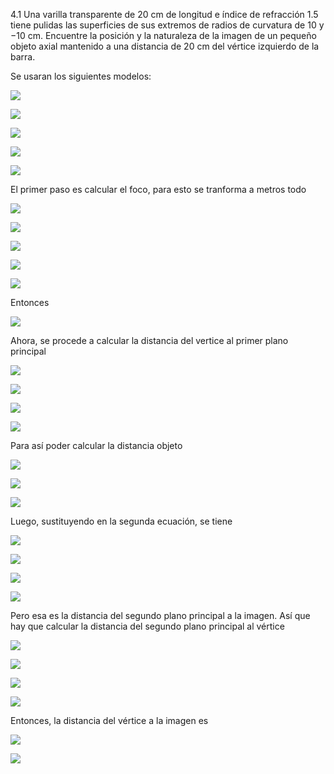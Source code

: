 4.1 Una varilla transparente de 20 cm de longitud e índice de refracción 1.5 tiene pulidas las superficies de sus extremos de radios de curvatura de 10 y −10 cm. Encuentre la posición y la naturaleza de la imagen de un pequeño objeto axial mantenido a una distancia de 20 cm del vértice izquierdo de la barra.

Se usaran los siguientes modelos:

<img src=
  "http://latex.codecogs.com/gif.latex?\frac{1}{f}=(n_{lente}-1)\left[ \frac{1}{R_1}-\frac{1}{R_2}+\frac{(n_{lente}-1)d}{n_{lente}R_1R_2} \right]" border="0"
/>
 
<img src=
  "http://latex.codecogs.com/gif.latex?S_i=\frac{S_of}{S_o-f}" border="0"
/>

<img src=
  "http://latex.codecogs.com/gif.latex?h_1=\frac{-f(n_{lente}-1)d}{R_2n_{lente}}" border="0"
/>

<img src=
  "http://latex.codecogs.com/gif.latex?h_2=\frac{-f(n_{lente}-1)d}{R_1n_{lente}}" border="0"
/>

<img src=
  "http://latex.codecogs.com/gif.latex?S_o=S+h_1" border="0"
/>

El primer paso es calcular el foco, para esto se tranforma a metros todo

<img src=
  "http://latex.codecogs.com/gif.latex?\frac{1}{f}=(1.5-1)\left[ \frac{1}{0.1m}-\frac{1}{-0.1m}+\frac{(1.5-1)0.2m}{(1.5)(0.1m)(-0.1m)} \right]" border="0"
/>

<img src=
  "http://latex.codecogs.com/gif.latex?\frac{1}{f}=0.5\left[ 10\frac{1}{m}+10\frac{1}{m}+\frac{(0.5)0.2m}{-0.015m^2} \right]" border="0"
/>

<img src=
  "http://latex.codecogs.com/gif.latex?\frac{1}{f}=0.5\left[ 20\frac{1}{m}-\frac{20}{3}\frac{1}{m} \right]" border="0"
/>

<img src=
  "http://latex.codecogs.com/gif.latex?\frac{1}{f}=\frac{1}{2}\left[ \frac{40}{3}\frac{1}{m} \right]" border="0"
/>

<img src=
  "http://latex.codecogs.com/gif.latex?\frac{1}{f}=\frac{20}{3}\frac{1}{m}" border="0"
/>

Entonces

<img src=
  "http://latex.codecogs.com/gif.latex?f=\frac{3}{20}m" border="0"
/>

Ahora, se procede a calcular la distancia del vertice al primer plano principal

<img src=
  "http://latex.codecogs.com/gif.latex?h_1=\frac{-\frac{3}{20}m(1.5-1)0.2m}{(-0.1m)(1.5)}" border="0"
/>

<img src=
  "http://latex.codecogs.com/gif.latex?h_1=\frac{\frac{3}{20}\frac{1}{2}\frac{1}{5}}{\frac{1}{10}\frac{3}{2}}m" border="0"
/>

<img src=
  "http://latex.codecogs.com/gif.latex?h_1=\frac{\frac{3}{200}}{\frac{3}{20}}m" border="0"
/>

<img src=
  "http://latex.codecogs.com/gif.latex?h_1=\frac{1}{10}m" border="0"
/>

Para así poder calcular la distancia objeto

<img src=
  "http://latex.codecogs.com/gif.latex?S_o=0.2m+\frac{1}{10}m" border="0"
/>

<img src=
  "http://latex.codecogs.com/gif.latex?S_o=\frac{2}{10}m+\frac{1}{10}m" border="0"
/>

<img src=
  "http://latex.codecogs.com/gif.latex?S_o=\frac{3}{10}m" border="0"
/>

Luego, sustituyendo en la segunda ecuación, se tiene

<img src=
  "http://latex.codecogs.com/gif.latex?S_i=\frac{\frac{6}{20}m\frac{3}{20}m}{\frac{6}{20}m-\frac{3}{20}m}" border="0"
/>

<img src=
  "http://latex.codecogs.com/gif.latex?S_i=\frac{\frac{18}{20}m^2}{3m}" border="0"
/>

<img src=
  "http://latex.codecogs.com/gif.latex?S_i=\frac{6}{20}m" border="0"
/>

<img src=
  "http://latex.codecogs.com/gif.latex?S_i = 0.3m" border="0"
/>

Pero esa es la distancia del segundo plano principal a la imagen. Así que hay que calcular la distancia del segundo plano principal al vértice

<img src=
  "http://latex.codecogs.com/gif.latex?h_2=\frac{-\frac{3}{20}m(1.5-1)0.2m}{(0.1m)(1.5)}" border="0"
/>

<img src=
  "http://latex.codecogs.com/gif.latex?h_2=-\frac{\frac{3}{20}\frac{1}{2}\frac{1}{5}}{\frac{1}{10}\frac{3}{2}}m" border="0"
/>

<img src=
  "http://latex.codecogs.com/gif.latex?h_2=-\frac{\frac{3}{200}}{\frac{3}{20}}m" border="0"
/>

<img src=
  "http://latex.codecogs.com/gif.latex?h_2=-\frac{1}{10}m" border="0"
/>

Entonces, la distancia del vértice a la imagen es

<img src=
  "http://latex.codecogs.com/gif.latex?S=\frac{3}{10}m-\frac{1}{10}m" border="0"
/>

<img src=
  "http://latex.codecogs.com/gif.latex?S=\frac{2}{10}m" border="0"
/>
